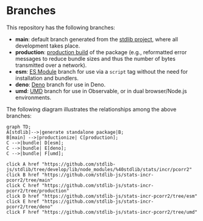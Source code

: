 <!--

@license Apache-2.0

Copyright (c) 2022 The Stdlib Authors.

Licensed under the Apache License, Version 2.0 (the "License");
you may not use this file except in compliance with the License.
You may obtain a copy of the License at

    http://www.apache.org/licenses/LICENSE-2.0

Unless required by applicable law or agreed to in writing, software
distributed under the License is distributed on an "AS IS" BASIS,
WITHOUT WARRANTIES OR CONDITIONS OF ANY KIND, either express or implied.
See the License for the specific language governing permissions and
limitations under the License.

-->

# Branches

This repository has the following branches:

-   **main**: default branch generated from the [stdlib project][stdlib-url], where all development takes place.
-   **production**: [production build][production-url] of the package (e.g., reformatted error messages to reduce bundle sizes and thus the number of bytes transmitted over a network).
-   **esm**: [ES Module][esm-url] branch for use via a `script` tag without the need for installation and bundlers.
-   **deno**: [Deno][deno-url] branch for use in Deno.
-   **umd**: [UMD][umd-url] branch for use in Observable, or in dual browser/Node.js environments.

The following diagram illustrates the relationships among the above branches:

```mermaid
graph TD;
A[stdlib]-->|generate standalone package|B;
B[main] -->|productionize| C[production];
C -->|bundle| D[esm];
C -->|bundle| E[deno];
C -->|bundle| F[umd];

click A href "https://github.com/stdlib-js/stdlib/tree/develop/lib/node_modules/%40stdlib/stats/incr/pcorr2"
click B href "https://github.com/stdlib-js/stats-incr-pcorr2/tree/main"
click C href "https://github.com/stdlib-js/stats-incr-pcorr2/tree/production"
click D href "https://github.com/stdlib-js/stats-incr-pcorr2/tree/esm"
click E href "https://github.com/stdlib-js/stats-incr-pcorr2/tree/deno"
click F href "https://github.com/stdlib-js/stats-incr-pcorr2/tree/umd"
```

[stdlib-url]: https://github.com/stdlib-js/stdlib/tree/develop/lib/node_modules/%40stdlib/stats/incr/pcorr2
[production-url]: https://github.com/stdlib-js/stats-incr-pcorr2/tree/production
[deno-url]: https://github.com/stdlib-js/stats-incr-pcorr2/tree/deno
[umd-url]: https://github.com/stdlib-js/stats-incr-pcorr2/tree/umd
[esm-url]: https://github.com/stdlib-js/stats-incr-pcorr2/tree/esm